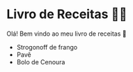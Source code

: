 # Livro de Receitas :woman_cook:

Olá! Bem vindo ao meu livro de receitas :clap:



- Strogonoff de frango
- Pavê
- Bolo de Cenoura


